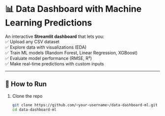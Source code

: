 # 📊 Data Dashboard with Machine Learning Predictions  

An interactive **Streamlit dashboard** that lets you:  
✅ Upload any CSV dataset  
✅ Explore data with visualizations (EDA)  
✅ Train ML models (Random Forest, Linear Regression, XGBoost)  
✅ Evaluate model performance (RMSE, R²)  
✅ Make real-time predictions with custom inputs  

---

## 🚀 How to Run  

1. Clone the repo  
   ```bash
   git clone https://github.com/<your-username>/data-dashboard-ml.git
   cd data-dashboard-ml
